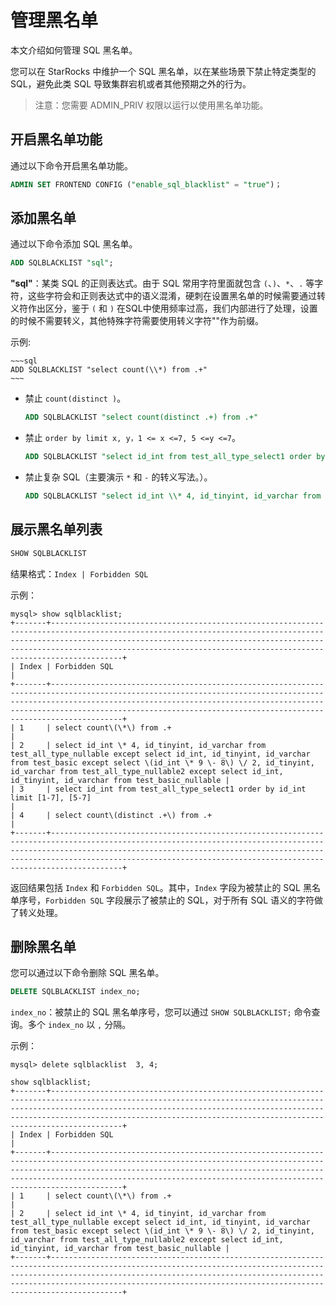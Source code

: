 # 管理黑名单

本文介绍如何管理 SQL 黑名单。

您可以在 StarRocks 中维护一个 SQL 黑名单，以在某些场景下禁止特定类型的 SQL，避免此类 SQL 导致集群宕机或者其他预期之外的行为。

> 注意：您需要 ADMIN_PRIV 权限以运行以使用黑名单功能。

## 开启黑名单功能

通过以下命令开启黑名单功能。

```sql
ADMIN SET FRONTEND CONFIG ("enable_sql_blacklist" = "true")；
```

## 添加黑名单

通过以下命令添加 SQL 黑名单。

```sql
ADD SQLBLACKLIST "sql";
```

**"sql"**：某类 SQL 的正则表达式。由于 SQL 常用字符里面就包含 `(`、`)`、`*`、`.` 等字符，这些字符会和正则表达式中的语义混淆，硬刺在设置黑名单的时候需要通过转义符作出区分，鉴于 `(` 和 `)` 在SQL中使用频率过高，我们内部进行了处理，设置的时候不需要转义，其他特殊字符需要使用转义字符"\"作为前缀。

示例:

    ~~~sql
    ADD SQLBLACKLIST "select count(\\*) from .+"
    ~~~

* 禁止 `count(distinct )`。

    ~~~sql
    ADD SQLBLACKLIST "select count(distinct .+) from .+"
    ~~~

* 禁止 `order by limit x, y，1 <= x <=7, 5 <=y <=7`。

    ~~~sql
    ADD SQLBLACKLIST "select id_int from test_all_type_select1 order by id_int limit [1-7], [5-7]"
    ~~~

* 禁止复杂 SQL（主要演示 `*` 和 `-` 的转义写法。）。

    ~~~sql
    ADD SQLBLACKLIST "select id_int \\* 4, id_tinyint, id_varchar from test_all_type_nullable except select id_int, id_tinyint, id_varchar from test_basic except select (id_int \\* 9 \\- 8) \\/ 2, id_tinyint, id_varchar from test_all_type_nullable2 except select id_int, id_tinyint, id_varchar from test_basic_nullable"
    ~~~

## 展示黑名单列表

~~~sql
SHOW SQLBLACKLIST
~~~

结果格式：`Index | Forbidden SQL`

示例：

```plain text
mysql> show sqlblacklist;
+-------+--------------------------------------------------------------------------------------------------------------------------------------------------------------------------------------------------------------------------------------------------------------------------------------------------------+
| Index | Forbidden SQL                                                                                                                                                                                                                                                                                          |
+-------+--------------------------------------------------------------------------------------------------------------------------------------------------------------------------------------------------------------------------------------------------------------------------------------------------------+
| 1     | select count\(\*\) from .+                                                                                                                                                                                                                                                                             |
| 2     | select id_int \* 4, id_tinyint, id_varchar from test_all_type_nullable except select id_int, id_tinyint, id_varchar from test_basic except select \(id_int \* 9 \- 8\) \/ 2, id_tinyint, id_varchar from test_all_type_nullable2 except select id_int, id_tinyint, id_varchar from test_basic_nullable |
| 3     | select id_int from test_all_type_select1 order by id_int limit [1-7], [5-7]                                                                                                                                                                                                                            |
| 4     | select count\(distinct .+\) from .+                                                                                                                                                                                                                                                                    |
+-------+--------------------------------------------------------------------------------------------------------------------------------------------------------------------------------------------------------------------------------------------------------------------------------------------------------+

```

返回结果包括 `Index` 和 `Forbidden SQL`。其中，`Index` 字段为被禁止的 SQL 黑名单序号，`Forbidden SQL` 字段展示了被禁止的 SQL，对于所有 SQL 语义的字符做了转义处理。

## 删除黑名单

您可以通过以下命令删除 SQL 黑名单。

```sql
DELETE SQLBLACKLIST index_no;
```

`index_no`：被禁止的 SQL 黑名单序号，您可以通过 `SHOW SQLBLACKLIST;` 命令查询。多个 `index_no` 以 `,` 分隔。

示例：

```plain text
mysql> delete sqlblacklist  3, 4;

show sqlblacklist;
+-------+--------------------------------------------------------------------------------------------------------------------------------------------------------------------------------------------------------------------------------------------------------------------------------------------------------+
| Index | Forbidden SQL                                                                                                                                                                                                                                                                                          |
+-------+--------------------------------------------------------------------------------------------------------------------------------------------------------------------------------------------------------------------------------------------------------------------------------------------------------+
| 1     | select count\(\*\) from .+                                                                                                                                                                                                                                                                             |
| 2     | select id_int \* 4, id_tinyint, id_varchar from test_all_type_nullable except select id_int, id_tinyint, id_varchar from test_basic except select \(id_int \* 9 \- 8\) \/ 2, id_tinyint, id_varchar from test_all_type_nullable2 except select id_int, id_tinyint, id_varchar from test_basic_nullable |
+-------+--------------------------------------------------------------------------------------------------------------------------------------------------------------------------------------------------------------------------------------------------------------------------------------------------------+

```
